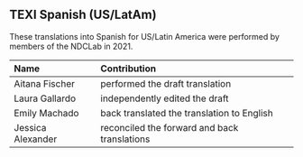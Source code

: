 ## TEXI Spanish (US/LatAm)

These translations into Spanish for US/Latin America were performed by members of the NDCLab in 2021. 

| Name | Contribution |
| :--  | :--  |
| Aitana Fischer | performed the draft translation |
| Laura Gallardo | independently edited the draft |
| Emily Machado | back translated the translation to English |
| Jessica Alexander | reconciled the forward and back translations |